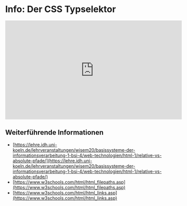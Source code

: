 # Info: Der CSS Typselektor
<iframe title="Einführung HTML: Links &amp; Pfade" width="560" height="315" src="https://zumvideo.de/videos/embed/cf561dda-b43c-438c-9ab9-0aff60132859" frameborder="0" allowfullscreen="" sandbox="allow-same-origin allow-scripts allow-popups"></iframe>

## Weiterführende Informationen
- [https://lehre.idh.uni-koeln.de/lehrveranstaltungen/wisem20/basissysteme-der-informationsverarbeitung-1-bsi-4/web-technologien/html-1/relative-vs-absolute-pfade/](https://lehre.idh.uni-koeln.de/lehrveranstaltungen/wisem20/basissysteme-der-informationsverarbeitung-1-bsi-4/web-technologien/html-1/relative-vs-absolute-pfade/)
- [https://www.w3schools.com/html/html_filepaths.asp](https://www.w3schools.com/html/html_filepaths.asp)
- [https://www.w3schools.com/html/html_links.asp](https://www.w3schools.com/html/html_links.asp)